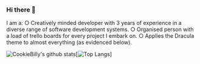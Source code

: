 ### Hi there 👋

I am a:
○ Creatively minded developer with 3 years of experience in a diverse range of software development systems.
○ Organised person with a load of trello boards for every project I embark on.
○ Applies the Dracula theme to almost everything (as evidenced below).

![CookieBilly's github stats](https://github-readme-stats.vercel.app/api?username=CookieBilly&theme=dracula&show_icons=true)[![Top Langs](https://github-readme-stats.vercel.app/api/top-langs/?username=CookieBilly&theme=dracula&layout=compact)]

